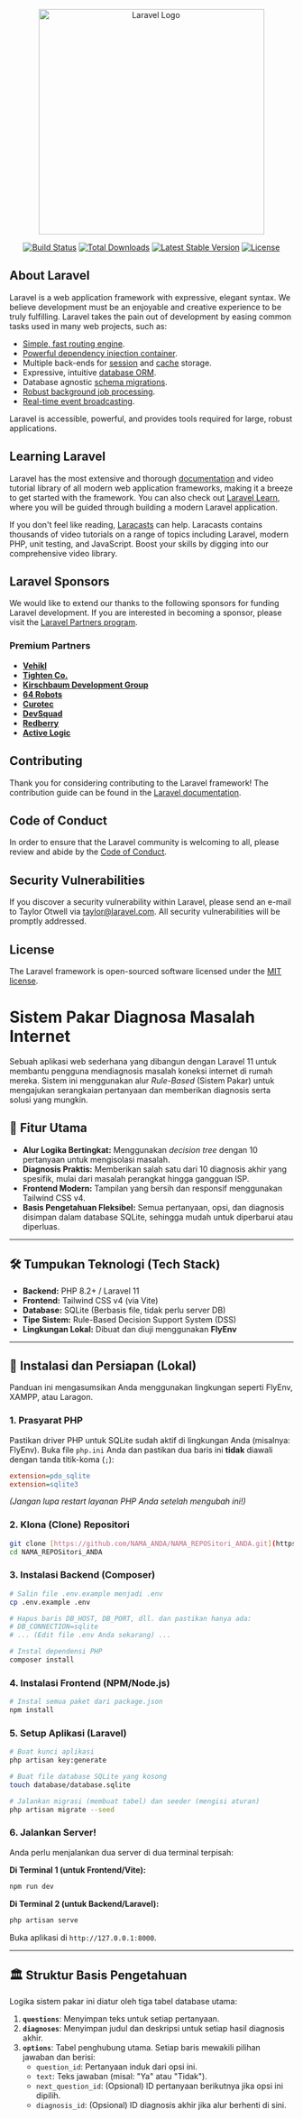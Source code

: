 <p align="center"><a href="https://laravel.com" target="_blank"><img src="https://raw.githubusercontent.com/laravel/art/master/logo-lockup/5%20SVG/2%20CMYK/1%20Full%20Color/laravel-logolockup-cmyk-red.svg" width="400" alt="Laravel Logo"></a></p>

<p align="center">
<a href="https://github.com/laravel/framework/actions"><img src="https://github.com/laravel/framework/workflows/tests/badge.svg" alt="Build Status"></a>
<a href="https://packagist.org/packages/laravel/framework"><img src="https://img.shields.io/packagist/dt/laravel/framework" alt="Total Downloads"></a>
<a href="https://packagist.org/packages/laravel/framework"><img src="https://img.shields.io/packagist/v/laravel/framework" alt="Latest Stable Version"></a>
<a href="https://packagist.org/packages/laravel/framework"><img src="https://img.shields.io/packagist/l/laravel/framework" alt="License"></a>
</p>

## About Laravel

Laravel is a web application framework with expressive, elegant syntax. We believe development must be an enjoyable and creative experience to be truly fulfilling. Laravel takes the pain out of development by easing common tasks used in many web projects, such as:

- [Simple, fast routing engine](https://laravel.com/docs/routing).
- [Powerful dependency injection container](https://laravel.com/docs/container).
- Multiple back-ends for [session](https://laravel.com/docs/session) and [cache](https://laravel.com/docs/cache) storage.
- Expressive, intuitive [database ORM](https://laravel.com/docs/eloquent).
- Database agnostic [schema migrations](https://laravel.com/docs/migrations).
- [Robust background job processing](https://laravel.com/docs/queues).
- [Real-time event broadcasting](https://laravel.com/docs/broadcasting).

Laravel is accessible, powerful, and provides tools required for large, robust applications.

## Learning Laravel

Laravel has the most extensive and thorough [documentation](https://laravel.com/docs) and video tutorial library of all modern web application frameworks, making it a breeze to get started with the framework. You can also check out [Laravel Learn](https://laravel.com/learn), where you will be guided through building a modern Laravel application.

If you don't feel like reading, [Laracasts](https://laracasts.com) can help. Laracasts contains thousands of video tutorials on a range of topics including Laravel, modern PHP, unit testing, and JavaScript. Boost your skills by digging into our comprehensive video library.

## Laravel Sponsors

We would like to extend our thanks to the following sponsors for funding Laravel development. If you are interested in becoming a sponsor, please visit the [Laravel Partners program](https://partners.laravel.com).

### Premium Partners

- **[Vehikl](https://vehikl.com)**
- **[Tighten Co.](https://tighten.co)**
- **[Kirschbaum Development Group](https://kirschbaumdevelopment.com)**
- **[64 Robots](https://64robots.com)**
- **[Curotec](https://www.curotec.com/services/technologies/laravel)**
- **[DevSquad](https://devsquad.com/hire-laravel-developers)**
- **[Redberry](https://redberry.international/laravel-development)**
- **[Active Logic](https://activelogic.com)**

## Contributing

Thank you for considering contributing to the Laravel framework! The contribution guide can be found in the [Laravel documentation](https://laravel.com/docs/contributions).

## Code of Conduct

In order to ensure that the Laravel community is welcoming to all, please review and abide by the [Code of Conduct](https://laravel.com/docs/contributions#code-of-conduct).

## Security Vulnerabilities

If you discover a security vulnerability within Laravel, please send an e-mail to Taylor Otwell via [taylor@laravel.com](mailto:taylor@laravel.com). All security vulnerabilities will be promptly addressed.

## License

The Laravel framework is open-sourced software licensed under the [MIT license](https://opensource.org/licenses/MIT).

# Sistem Pakar Diagnosa Masalah Internet

Sebuah aplikasi web sederhana yang dibangun dengan Laravel 11 untuk membantu pengguna mendiagnosis masalah koneksi internet di rumah mereka. Sistem ini menggunakan alur *Rule-Based* (Sistem Pakar) untuk mengajukan serangkaian pertanyaan dan memberikan diagnosis serta solusi yang mungkin.


## 🚀 Fitur Utama

* **Alur Logika Bertingkat:** Menggunakan *decision tree* dengan 10 pertanyaan untuk mengisolasi masalah.
* **Diagnosis Praktis:** Memberikan salah satu dari 10 diagnosis akhir yang spesifik, mulai dari masalah perangkat hingga gangguan ISP.
* **Frontend Modern:** Tampilan yang bersih dan responsif menggunakan Tailwind CSS v4.
* **Basis Pengetahuan Fleksibel:** Semua pertanyaan, opsi, dan diagnosis disimpan dalam database SQLite, sehingga mudah untuk diperbarui atau diperluas.

---

## 🛠️ Tumpukan Teknologi (Tech Stack)

* **Backend:** PHP 8.2+ / Laravel 11
* **Frontend:** Tailwind CSS v4 (via Vite)
* **Database:** SQLite (Berbasis file, tidak perlu server DB)
* **Tipe Sistem:** Rule-Based Decision Support System (DSS)
* **Lingkungan Lokal:** Dibuat dan diuji menggunakan **FlyEnv**

---

## 🚦 Instalasi dan Persiapan (Lokal)

Panduan ini mengasumsikan Anda menggunakan lingkungan seperti FlyEnv, XAMPP, atau Laragon.

### 1. Prasyarat PHP

Pastikan driver PHP untuk SQLite sudah aktif di lingkungan Anda (misalnya: FlyEnv).
Buka file `php.ini` Anda dan pastikan dua baris ini **tidak** diawali dengan tanda titik-koma (`;`):

```ini
extension=pdo_sqlite
extension=sqlite3
```
*(Jangan lupa restart layanan PHP Anda setelah mengubah ini!)*

### 2. Klona (Clone) Repositori

```bash
git clone [https://github.com/NAMA_ANDA/NAMA_REPOSitori_ANDA.git](https://github.com/NAMA_ANDA/NAMA_REPOSitori_ANDA.git)
cd NAMA_REPOSitori_ANDA
```

### 3. Instalasi Backend (Composer)

```bash
# Salin file .env.example menjadi .env
cp .env.example .env

# Hapus baris DB_HOST, DB_PORT, dll. dan pastikan hanya ada:
# DB_CONNECTION=sqlite
# ... (Edit file .env Anda sekarang) ...

# Instal dependensi PHP
composer install
```

### 4. Instalasi Frontend (NPM/Node.js)

```bash
# Instal semua paket dari package.json
npm install
```

### 5. Setup Aplikasi (Laravel)

```bash
# Buat kunci aplikasi
php artisan key:generate

# Buat file database SQLite yang kosong
touch database/database.sqlite

# Jalankan migrasi (membuat tabel) dan seeder (mengisi aturan)
php artisan migrate --seed
```

### 6. Jalankan Server!

Anda perlu menjalankan dua server di dua terminal terpisah:

**Di Terminal 1 (untuk Frontend/Vite):**
```bash
npm run dev
```

**Di Terminal 2 (untuk Backend/Laravel):**
```bash
php artisan serve
```

Buka aplikasi di `http://127.0.0.1:8000`.

---

## 🏛️ Struktur Basis Pengetahuan

Logika sistem pakar ini diatur oleh tiga tabel database utama:

1.  **`questions`**: Menyimpan teks untuk setiap pertanyaan.
2.  **`diagnoses`**: Menyimpan judul dan deskripsi untuk setiap hasil diagnosis akhir.
3.  **`options`**: Tabel penghubung utama. Setiap baris mewakili pilihan jawaban dan berisi:
    * `question_id`: Pertanyaan induk dari opsi ini.
    * `text`: Teks jawaban (misal: "Ya" atau "Tidak").
    * `next_question_id`: (Opsional) ID pertanyaan berikutnya jika opsi ini dipilih.
    * `diagnosis_id`: (Opsional) ID diagnosis akhir jika alur berhenti di sini.
